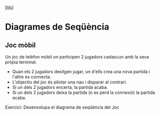 [Inici](README.md)
# Diagrames de Seqüència

##  Joc mòbil
Un joc de telèfon mòbil on participen 2 jugadors cadascun amb la seva pròpia terminal.
- Quan els 2 jugadors desitgen jugar, un d'ells crea una nova partida i l'altre es connecta.
- L'objectiu del joc és pilotar una nau i disparar al contrari.
- Si un dels 2 jugadors encerta, la partida acaba.
- Si un dels 2 jugadors deixa la partida (o es perd la connexió) la partida acaba.

Exercici: Desenvolupa el diagrama de seqüència del Joc